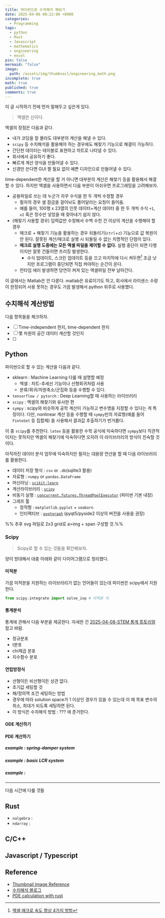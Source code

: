 ```yaml
---
title: 파이썬으로 수치해석 해보기
date: 2025-04-06 00:22:00 +0900
categories:
  - Programming
tags:
  - python
  - Rust
  - Javascript
  - mathematics
  - engineering
  - excel
pin: false
mermaid: "false"
image:
  path: /assets/img/thumbnail/engineering_math.png
incomplete: true
math: true
published: true
comments: true
---
```

이 글 시작하기 전에 먼저 말해두고 싶은게 있다.
> 엑셀은 신이다.

엑셀의 장점은 다음과 같다.
- 내가 코딩을 잘 몰라도 대부분의 계산을 해낼 수 있다.
- `scipy` 등 수치해석을 활용해야 하는 경우에도 해찾기 기능으로 해결이 가능하다.
- 간단한 데이터는 테이블로 표현하고 차트로 나타낼 수 있다.
- 회사에서 공유하기 좋다. 
- 빠르게 계산 양식을 만들어낼 수 있다.
- 신경만 쓴다면 GUI 짤 필요 없이 예쁜 디자인으로 만들어낼 수 있다.

time-dependent한 계산을 할 거 아니면 대부분의 계산은 해찾기 등을 활용해서 해결할 수 있다. 하지만 엑셀을 사용하면서 다음 부분이 아쉬우면 프로그래밍을 고려해보자.
- 공용파일로 쓰는 데 누군가 자꾸 수식을 한 두 개씩 수정할 경우
	- 필자의 경우 셀 잠금을 걸어놔도 풀어달라는 요청이 들어옴.
	- 예를 들어, 100행 x 23열의 인풋 데이터+계산 데이터 중 한 두 개씩 수식 `+1`, `x2` 혹은 정수만 넣었을 때 찾아내기 쉽지 않다.
- (해찾기 사용할 경우) 입력값만 수정해서 수백 수천 건 이상의 계산을 수행해야 할 경우
	- 매크로 + 해찾기 기능을 활용하는 경우 되돌리기(`ctrl`+`z`) 기능으로 값 복원이 안 된다. 잘못된 계산/매크로 실행 시 되돌릴 수 없는 치명적인 단점이 있다.
	- **매크로 실행 도중에는 모든 엑셀 파일을 제어할 수 없다.** 실행 중단이 되면 다행이지만 잘못 건들이면 프리징 발생한다.
		- 수식 업데이트, 스크린 업데이트 등을 끄고 마지막에 다시 켜두면[^1] 조금 낫지만 프로그램이 중단되면 직접 켜야하는 순간이 온다.
	- 런타임 에러 발생하면 당연히 켜져 있는 엑셀파일 전부 날아간다.

이 글에서는 Matlab은 안 다룬다. matlab은 유료이기도 하고, 회사에서 라이센스 수량이 한정되어 사용 못하는 경우도 가끔 발생해서 python 위주로 사용했다. 

## 수치해석 계산방법
다음 항목들을 체크하자.
- [ ] Time-independent 한지, time-dependent 한지
- [ ] 몇 차원의 공간 데이터 계산할 것인지
- [ ] 

## Python
파이썬으로 할 수 있는 계산을 다음과 같다.
- sklearn : Machine Learning 다룰 때 설명할 예정
	- 엑셀 : 차트-추세선 기능이나 선형회귀처럼 사용
	- 분류/회귀/차원축소/군집화 등을 수행할 수 있다.
- `tensorflow / pytorch` : Deep Learning할 때 사용하는 라이브러리
- `scipy` : 엑셀의 해찾기와 유사한 편
- `sympy` : scipy와 비슷하게 공학 계산이 가능하고 변수명을 지정할 수 있다는 게 특징이다. 다만, nonlinear 계산 등을 수행할 때 `sympy`만의 자료형(예를 들어  `FinteSet` 등 집합체) 을 사용해서 결과값 추출하기가 번거롭다.

이 중 `scipy`를 추천한다. `latex` 등을 활용한 수학 공식에 익숙하다면 `sympy`보다 직관적이지는 못하지만 엑셀의 해찾기에 익숙하다면 오히려 이 라이브러리의 방식이 친숙할 것이다.

아직까진 데이터 분석 업무에 익숙하지만 필자는 대용량 연산을 할 때 다음 라이브러리를 활용한다. 
- 데이터 저장 형식 : `csv` or `.db`(sqlite3 활용)
- 자료형 : `numpy` or `pandas.DataFrame`
- 머신러닝 : [`scikit-learn`](https://scikit-learn.org/stable/)
- 계산라이브러리 : [`scipy`](https://scipy.org/)
- 비동기 실행 : [`concurrent.futures.ThreadPoolExecutor`](https://docs.python.org/ko/3.13/library/concurrent.futures.html#concurrent.futures.ProcessPoolExecutor) (파이썬 기본 내장)
- 그래프 툴
	- 정적형 : `matplotlib.pyplot` + `seaborn`
	- 인터랙티브 : [`pyqtgraph`](2024-09-03-PyQt6%20pyqtgraph%20소개하기.md) (pyqt5/pyside2 이상의 버전을 사용을 권장)

%% 추후 svg 파일로 2x3 grid로 a>img + span 구성할 것.%%


### Scipy
> Scipy로 할 수 있는 것들을 확인해보자.

양이 방대해서 대충 아래와 같이 다이어그램으로 정리했다.

#### 미적분
가끔 미적분을 지원하는 라이브러리가 없는 언어들이 있는데 파이썬은 scipy에서 지원한다. 

```python
from scipy.integrate import solve_ivp # 미적분 식
```

#### 통계분석
통계에 관해서 다음 부분을 제공한다. 자세한 건 [2025-04-08-STEM 통계 튜토리얼](2025-04-08-STEM%20통계%20튜토리얼.md) 참고 바람.
- 정규분포
- t분포
- chi제곱 분포
- 지수함수 분포

#### 연립방정식
- 선형이든 비선형이든 상관 없다.
- 초기값 세팅할 것
- 해/정의역 조건 세팅하는 방법
- 경우에 따라 solution space가 1 이상인 경우가 있을 수 있는데 이 때 목표 변수의 최소, 최대가 되도록 세팅하면 된다.
- 이 방식은 수치해석 방법 : ??? 에 준거한다.

#### ODE 계산하기


#### PDE 계산하기


##### example : spring-damper system

##### example : basic LCR system 

##### example :


---
다음 시간에 다룰 것들
## Rust
- `nalgebra` : 
- `ndarray` : 

## C/C++

## Javascript / Typescript



## Reference
- [Thumbnail Image Reference](https://engineering-sciences.uniroma2.it/news/engineering-math-pre-courses-a-y-2022-23-2/)
- [수치해석 블로그](https://m.blog.naver.com/hodong32/223030787366)
- [PDE calculation with rust](https://nodiscard.tistory.com/217)

[^1]: [엑셀 매크로 속도 향상 4가지 방법](https://han8849.tistory.com/102)
[^2]: [Integrals 300X Faster in Python (DON'T use Scipy)](https://www.youtube.com/watch?v=GOiTF11umMo)